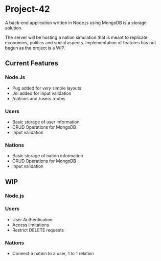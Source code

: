 # Project-42

A back-end application written in Node.js using MongoDB is a storage solution.

The server will be hosting a nation simulation that is meant to replicate economies, politics and social aspects.
Implementation of features has not begun as the project is a WIP.

## Current Features

### Node Js

- Pug added for *very* simple layouts
- Joi added for input validation
- /nations and /users routes


### Users

- Basic storage of user information
- CRUD Operations for MongoDB
- Input validation

### Nations

- Basic storage of nation information
- CRUD Operations for MongoDB
- Input validation

## WIP

### Node.js


### Users

- User Authentication
- Access limitations
- Restrict DELETE requests

### Nations

- Connect a nation to a user, 1 to 1 relation

